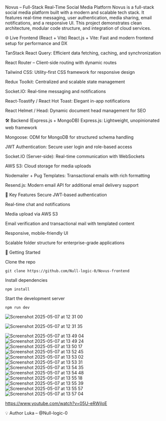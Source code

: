 Novus – Full-Stack Real-Time Social Media Platform
Novus is a full-stack social media platform built with a modern and scalable tech stack. It features real-time messaging, user authentication, media sharing, email notifications, and a responsive UI. This project demonstrates clean architecture, modular code structure, and integration of cloud services.

🌐 Live Frontend (React + Vite)
React.js + Vite: Fast and modern frontend setup for performance and DX

TanStack React Query: Efficient data fetching, caching, and synchronization

React Router – Client-side routing with dynamic routes


Tailwind CSS: Utility-first CSS framework for responsive design

Redux Toolkit: Centralized and scalable state management

Socket.IO: Real-time messaging and notifications

React-Toastify / React Hot Toast: Elegant in-app notifications

React Helmet / Head: Dynamic document head management for SEO

🛠️ Backend (Express.js + MongoDB)
Express.js: Lightweight, unopinionated web framework

Mongoose: ODM for MongoDB for structured schema handling

JWT Authentication: Secure user login and role-based access

Socket.IO (Server-side): Real-time communication with WebSockets

AWS S3: Cloud storage for media uploads

Nodemailer + Pug Templates: Transactional emails with rich formatting

Resend.js: Modern email API for additional email delivery support

🔐 Key Features
Secure JWT-based authentication

Real-time chat and notifications

Media upload via AWS S3

Email verification and transactional mail with templated content

Responsive, mobile-friendly UI

Scalable folder structure for enterprise-grade applications

🚀 Getting Started

  Clone the repo

    git clone https://github.com/Null-logic-0/Novus-frontend

  Install dependencies
  
    npm install
    
Start the development server

    npm run dev




![Screenshot 2025-05-07 at 12 31 00](https://github.com/user-attachments/assets/71479839-79d2-4dae-8861-2c7fa9fc9616)

![Screenshot 2025-05-07 at 12 31 35](https://github.com/user-attachments/assets/e2a8cde4-12e6-4660-8137-418f3aaad114)

![Screenshot 2025-05-07 at 13 49 04](https://github.com/user-attachments/assets/ca39b965-6c25-44eb-8f6e-f3d7ddcdd062)
![Screenshot 2025-05-07 at 13 49 24](https://github.com/user-attachments/assets/b6d05a44-4c86-4c0e-87a9-5e191b3b902f)
![Screenshot 2025-05-07 at 13 50 17](https://github.com/user-attachments/assets/0bb1bed2-dfd8-4f1f-a8fc-e0223de7c25b)
![Screenshot 2025-05-07 at 13 52 45](https://github.com/user-attachments/assets/0c1b18ca-736a-4587-92d9-8d87db4f098d)
![Screenshot 2025-05-07 at 13 53 02](https://github.com/user-attachments/assets/747b4fdb-06ed-4f3f-a29c-f1b0e79815df)
![Screenshot 2025-05-07 at 13 53 31](https://github.com/user-attachments/assets/b8c4761a-a342-4985-bc84-5bad4dc7ed10)
![Screenshot 2025-05-07 at 13 54 35](https://github.com/user-attachments/assets/78192b58-40ef-4558-b1ab-da71d78c6431)
![Screenshot 2025-05-07 at 13 54 48](https://github.com/user-attachments/assets/3128dbac-77a3-4887-9903-4e94e60623dc)
![Screenshot 2025-05-07 at 13 55 18](https://github.com/user-attachments/assets/82e28f19-03a8-4b34-8673-31a6c72fefb2)
![Screenshot 2025-05-07 at 13 55 39](https://github.com/user-attachments/assets/d1ccb14f-4c0b-4442-a66e-98dc3f00d0dd)
![Screenshot 2025-05-07 at 13 55 57](https://github.com/user-attachments/assets/10ee12e0-bf59-40db-a9f0-9f585ef1a907)
![Screenshot 2025-05-07 at 13 57 04](https://github.com/user-attachments/assets/ea1a5bf7-255f-4fe3-8dde-37ac4b66ff3d)

https://www.youtube.com/watch?v=05U-eRWjloE

💡 Author
Luka – @Null-logic-0
